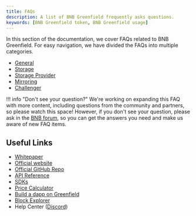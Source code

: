 ```yaml
---
title: FAQs
description: A list of BNB Greenfield frequently asks questions.  
keywords: [BNB Greenfield token, BNB Greenfield usage]
---
```


In this section of the documentation, we cover FAQs related to BNB Greenfield. For easy navigation, we have divided the FAQs into multiple categories.

* [General](general-faqs.md)
* [Storage](storage-faqs.md)
* [Storage Provider](sp-faqs.md)
* [Mirroring](mirroring-faqs.md)
* [Challenger](challenge-faqs.md)

!!! info "Don't see your question?"
    We're working on expanding this FAQ with more content, including questions from the community and partners, so please watch this space! However, if you don't see your question, please ask in the [BNB forum](https://forum.bnbchain.org/), so you can get the answers you need and make us aware of new FAQ items.

## Useful Links
* [Whitepaper](https://github.com/bnb-chain/greenfield-whitepaper)
* [Official website](https://greenfield.bnbchain.org)
* [Official GitHub Repo](https://github.com/bnb-chain/greenfield)
* [API Reference](../api/endpoints.md)
* [SDKs](../sdks/index.md)
* [Price Calculator](https://dcellar.io/pricing-calculator)
* [Build a dapp on Greenfield](../tutorials/index.md)
* [Block Explorer](https://greenfieldscan.com)
* Help Center ([Discord](https://discord.com/invite/bnbchain))